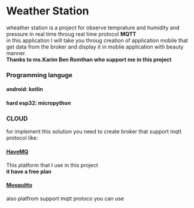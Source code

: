 # Weather Station

wheather station is a project for observe temprature and humidity and pressure
in real time throug real time protocol **MQTT** \
in this application I will take you throug creation of application mobile that get data from the broker and display it in moblie application with beauty manner.\
**Thanks to ms.Karim Ben Romthan who support me in this project**
### Programming languge
#### android: kotlin
#### hard esp32: micropython

### CLOUD

for implement this solution you need to create broker that support mqtt protocol like: 
#### [HaveMQ](https://www.hivemq.com/)
This platform that I use in this project\
**it have a free plan**
#### [Mosquitto](https://www.hivemq.com/)
also platfrom support mqtt protoco you can use
